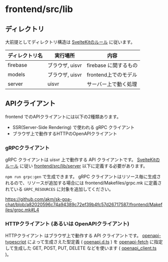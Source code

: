 # frontend/src/lib

## ディレクトリ

大前提としてディレクトリ構造は [SvelteKitのルール](https://kit.svelte.jp/docs/modules#$lib-$lib-server) に従います。

| ディレクトリ名 | 実行場所        | 内容                  |
| -------------- | --------------- | --------------------- |
| firebase       | ブラウザ, uisvr | firebase に関するもの |
| models         | ブラウザ, uisvr | frontend上でのモデル  |
| server         | uisvr           | サーバー上で動く処理  |

## APIクライアント

frontend でのAPIクライアントには以下の2種類あります。

- SSR(Server-Side Rendering) で使われる gRPC クライアント
- ブラウザ上で動作するHTTPのOpenAPIクライアント

### gRPCクライアント

gRPC クライアントは uisvr 上で動作する API クライアントです。
[SvelteKitのルール](https://kit.svelte.jp/docs/modules#$lib-$lib-server) に従い [frontend/src/lib/server](./frontend/src/lib/server/) 以下に定義する必要があります。

`npm run grpc:gen` で生成できます。
gRPC クライアントはリソース毎に生成されるので、リソースが追加する場合には frontend/Makefiles/grpc.mk に定義されている `GRPC_RESOURCES` に対象を追加してください。

https://github.com/akm/sk-goa-chat/blob/a82020596c74a94389c72ef39b4fc57d26717587/frontend/Makefiles/grpc.mk#L4

### HTTPクライアント (あるいは OpenAPIクライアント)

HTTPクライアント はブラウザ上で動作する API クライアントです。
[openapi-typescript](https://github.com/drwpow/openapi-typescript) によって生成さえた型定義 ( [openapi.d.ts](./openapi.d.ts) ) を [openapi-fetch](https://github.com/drwpow/openapi-typescript/tree/main/packages/openapi-fetch) に指定して生成した GET, POST, PUT, DELETE などを使います ( [openapi_client.ts](./openapi_client.ts) )。
